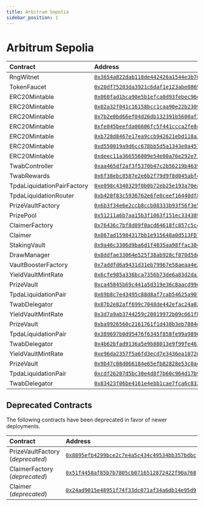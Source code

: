 ```yaml
---
title: Arbitrum Sepolia
sidebar_position: 1
---
```


# Arbitrum Sepolia

| Contract | Address |
| :--- | :--- |
| RngWitnet | [`0x3654a822dab118de442426a1544e3b7061c88920`](https://sepolia.arbiscan.io/address/0x3654a822dab118de442426a1544e3b7061c88920) |
| TokenFaucet | [`0x20df75203da3921c6daf1e123abe08698514ed2d`](https://sepolia.arbiscan.io/address/0x20df75203da3921c6daf1e123abe08698514ed2d) |
| ERC20Mintable | [`0x060fad1bca90e5b1efca0d93febec96e638fd8a6`](https://sepolia.arbiscan.io/address/0x060fad1bca90e5b1efca0d93febec96e638fd8a6) |
| ERC20Mintable | [`0x02a32f041c16158bcc1caa90e22b230958ed5c4b`](https://sepolia.arbiscan.io/address/0x02a32f041c16158bcc1caa90e22b230958ed5c4b) |
| ERC20Mintable | [`0x7b2e0bd66ef04d26db132391b5600af3887e9f9f`](https://sepolia.arbiscan.io/address/0x7b2e0bd66ef04d26db132391b5600af3887e9f9f) |
| ERC20Mintable | [`0xfe045beefda06606fc5f441ccca2fe8c903e9725`](https://sepolia.arbiscan.io/address/0xfe045beefda06606fc5f441ccca2fe8c903e9725) |
| ERC20Mintable | [`0xb728d8467e17ea9ccb942621ebd118a3b38bec0a`](https://sepolia.arbiscan.io/address/0xb728d8467e17ea9ccb942621ebd118a3b38bec0a) |
| ERC20Mintable | [`0xd550019a9d6cc678bb5d5a1343e0a4577c23be96`](https://sepolia.arbiscan.io/address/0xd550019a9d6cc678bb5d5a1343e0a4577c23be96) |
| ERC20Mintable | [`0xdeec11a366556009e54e00a76e292e71a18a649b`](https://sepolia.arbiscan.io/address/0xdeec11a366556009e54e00a76e292e71a18a649b) |
| TwabController | [`0xaa465df2af3f5370b47c2b56219b4639182e5b16`](https://sepolia.arbiscan.io/address/0xaa465df2af3f5370b47c2b56219b4639182e5b16) |
| TwabRewards | [`0x6f38ebc8587e2e6b2f79d9f8d045abf44a3bfd13`](https://sepolia.arbiscan.io/address/0x6f38ebc8587e2e6b2f79d9f8d045abf44a3bfd13) |
| TpdaLiquidationPairFactory | [`0xe098c4340329f0b0b72eb25e193a70eadb2499f7`](https://sepolia.arbiscan.io/address/0xe098c4340329f0b0b72eb25e193a70eadb2499f7) |
| TpdaLiquidationRouter | [`0xb420f83c5936762e6fe0ceef16440df83479d3b7`](https://sepolia.arbiscan.io/address/0xb420f83c5936762e6fe0ceef16440df83479d3b7) |
| PrizeVaultFactory | [`0x6b3f34e6e2ccb8ccb08333b93f56f3e54aaedd11`](https://sepolia.arbiscan.io/address/0x6b3f34e6e2ccb8ccb08333b93f56f3e54aaedd11) |
| PrizePool | [`0x51211a6b7aa15b3f1063f151ec3343898cd7bd75`](https://sepolia.arbiscan.io/address/0x51211a6b7aa15b3f1063f151ec3343898cd7bd75) |
| ClaimerFactory | [`0x76436c7bf8d09f0acd64618fc857c5ccc147f434`](https://sepolia.arbiscan.io/address/0x76436c7bf8d09f0acd64618fc857c5ccc147f434) |
| Claimer | [`0x067ad15984317bb1e915648a0d513FD70ae49e5B`](https://sepolia.arbiscan.io/address/0x067ad15984317bb1e915648a0d513FD70ae49e5B) |
| StakingVault | [`0x9a46c3306d9ba6d1f4035aa98ffac384d4559d7c`](https://sepolia.arbiscan.io/address/0x9a46c3306d9ba6d1f4035aa98ffac384d4559d7c) |
| DrawManager | [`0x8ddfae33064e525f38ab928cf070d5dd04a9b894`](https://sepolia.arbiscan.io/address/0x8ddfae33064e525f38ab928cf070d5dd04a9b894) |
| VaultBoosterFactory | [`0x7addfd6a9431d31eb79967e58aeaa4e2b2bcfe48`](https://sepolia.arbiscan.io/address/0x7addfd6a9431d31eb79967e58aeaa4e2b2bcfe48) |
| YieldVaultMintRate | [`0x6cfe985a336bca7356b73de6a83d2da1b1ddc234`](https://sepolia.arbiscan.io/address/0x6cfe985a336bca7356b73de6a83d2da1b1ddc234) |
| PrizeVault | [`0xca45845b69c441a5d319e36c8aacd99df806e95d`](https://sepolia.arbiscan.io/address/0xca45845b69c441a5d319e36c8aacd99df806e95d) |
| TpdaLiquidationPair | [`0x69b8c7e43495c88d8af7cab54625a90710de319b`](https://sepolia.arbiscan.io/address/0x69b8c7e43495c88d8af7cab54625a90710de319b) |
| TwabDelegator | [`0x87b2e82aff699c7048de442efac24a0285685a96`](https://sepolia.arbiscan.io/address/0x87b2e82aff699c7048de442efac24a0285685a96) |
| YieldVaultMintRate | [`0x3d7a9ab3744259c20019972b09c661fb9f9aedfd`](https://sepolia.arbiscan.io/address/0x3d7a9ab3744259c20019972b09c661fb9f9aedfd) |
| PrizeVault | [`0xba9926560c2161761f1d438b3eb7884df02436bb`](https://sepolia.arbiscan.io/address/0xba9926560c2161761f1d438b3eb7884df02436bb) |
| TpdaLiquidationPair | [`0x389697b0d95476f6345f858fe99a9896d2f43c32`](https://sepolia.arbiscan.io/address/0x389697b0d95476f6345f858fe99a9896d2f43c32) |
| TwabDelegator | [`0x4b62bfad9136a5e9b88013e9f99fe461ae567df3`](https://sepolia.arbiscan.io/address/0x4b62bfad9136a5e9b88013e9f99fe461ae567df3) |
| YieldVaultMintRate | [`0xe96da2357f5a6fd3ecd7e3436ea10726394cb99d`](https://sepolia.arbiscan.io/address/0xe96da2357f5a6fd3ecd7e3436ea10726394cb99d) |
| PrizeVault | [`0x9b47c08d066184e65efb82828e53c0ad1729f992`](https://sepolia.arbiscan.io/address/0x9b47c08d066184e65efb82828e53c0ad1729f992) |
| TpdaLiquidationPair | [`0xcdf26207d5bc30e4d8f7b60c964d17b938dde438`](https://sepolia.arbiscan.io/address/0xcdf26207d5bc30e4d8f7b60c964d17b938dde438) |
| TwabDelegator | [`0x83423f06be4161e4ebb1cae7fca6c8322f35dc97`](https://sepolia.arbiscan.io/address/0x83423f06be4161e4ebb1cae7fca6c8322f35dc97) |

## Deprecated Contracts

The following contracts have been deprecated in favor of newer deployments.

| Contract | Address |
| :--- | :--- |
| PrizeVaultFactory (*deprecated*) | [`0x8895efb4299bce2c7e4a5c434c49534bb357bdbc`](https://sepolia.arbiscan.io/address/0x8895efb4299bce2c7e4a5c434c49534bb357bdbc) |
| ClaimerFactory (*deprecated*) | [`0x51f4458af85b7b7805cb0716512872422f90a768`](https://sepolia.arbiscan.io/address/0x51f4458af85b7b7805cb0716512872422f90a768) |
| Claimer (*deprecated*) | [`0x24ad9015e48951f74f33dc071af34a6db14e95d9`](https://sepolia.arbiscan.io/address/0x24ad9015e48951f74f33dc071af34a6db14e95d9) |